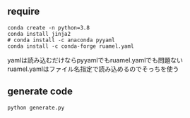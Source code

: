 ## require

```
conda create -n python=3.8
conda install jinja2
# conda install -c anaconda pyyaml
conda install -c conda-forge ruamel.yaml
```

yamlは読み込むだけならpyyamlでもruamel.yamlでも問題ない  
ruamel.yamlはファイル名指定で読み込めるのでそっちを使う

## generate code

```
python generate.py
```